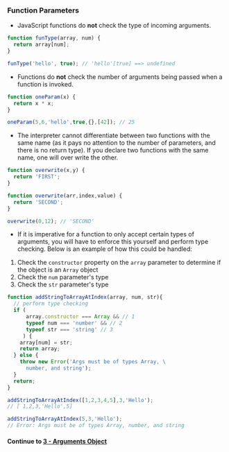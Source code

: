 ### Function Parameters
* JavaScript functions do **not** check the type of incoming arguments.
  
```javascript
function funType(array, num) {
  return array[num];
}

funType('hello', true); // 'hello'[true] ==> undefined
```
  
* Functions do **not** check the number of arguments being passed when a function is invoked.
  
```javascript
function oneParam(x) {
  return x * x;
}

oneParam(5,6,'hello',true,{},[42]); // 25
```
  
* The interpreter cannot differentiate between two functions with the same name (as it pays no attention to the number of parameters, and there is no return type). If you declare two functions with the same name, one will over write the other.  

```javascript
function overwrite(x,y) {
  return 'FIRST';
}

function overwrite(arr,index,value) {
  return 'SECOND';
}

overwrite(0,12); // 'SECOND'
```
  
* If it is imperative for a function to only accept certain types of arguments, you will have to enforce this yourself and perform type checking. Below is an example of how this could be handled:
1. Check the `constructor` property on the `array` parameter to determine if the object is an `Array` object
2. Check the `num` parameter's type
3. Check the `str` parameter's type
  
```javascript
function addStringToArrayAtIndex(array, num, str){
  // perform type checking
  if (
      array.constructor === Array && // 1
      typeof num === 'number' && // 2
      typeof str === 'string' // 3
     ) {
    array[num] = str;
    return array;
  } else {
    throw new Error('Args must be of types Array, \
      number, and string');
  }
  return;
}

addStringToArrayAtIndex([1,2,3,4,5],3,'Hello'); 
// [ 1,2,3,'Hello',5]

addStringToArrayAtIndex(5,3,'Hello');
// Error: Args must be of types Array, number, and string

```
  

#### Continue to [3 - Arguments Object](3_ArgumentsObject.md)